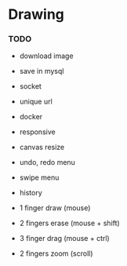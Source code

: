# Drawing

### TODO
- download image
- save in mysql
- socket
- unique url
- docker
- responsive
- canvas resize
- undo, redo menu
- swipe menu
- history

- 1 finger draw (mouse)
- 2 fingers erase (mouse + shift)
- 3 finger drag (mouse + ctrl)
- 2 fingers zoom (scroll)